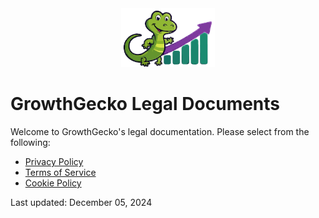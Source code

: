 <div align="center">
  <img src="assets/growthgecko-symbol-compressed.svg" alt="GrowthGecko Logo" width="150"/>
</div>

# GrowthGecko Legal Documents

Welcome to GrowthGecko's legal documentation. Please select from the following:

- [Privacy Policy](privacy-policy.md)
- [Terms of Service](terms-of-service.md)
- [Cookie Policy](cookie-policy.md)

Last updated: December 05, 2024
